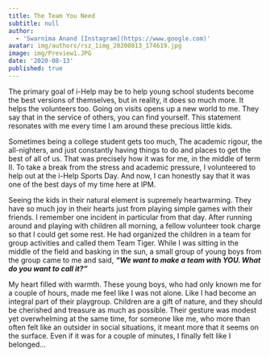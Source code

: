 ```yaml
---
title: The Team You Need
subtitle: null
author:
  - 'Swarnima Anand [Instagram](https://www.google.com)'
avatar: img/authors/rsz_1img_20200813_174619.jpg
image: img/Preview1.JPG
date: '2020-08-13'
published: true
---
```

> 


The primary goal of i-Help may be to help young school students become the best versions of themselves, but in reality, it does so much more. It helps the volunteers too. Going on visits opens up a new world to me.  They say that in the service of others, you can find yourself. This statement resonates with me every time I am around these precious little kids.

Sometimes being a college student gets too much, The academic rigour, the all-nighters, and just constantly having things to do and places to get the best of all of us. That was precisely how it was for me, in the middle of term II. To take a break from the stress and academic pressure, I volunteered to help out at the i-Help Sports Day. And now, I can honestly say that it was one of the best days of my time here at IPM.

Seeing the kids in their natural element is supremely heartwarming. They have so much joy in their hearts just from playing simple games with their friends. I remember one incident in particular from that day. After running around and playing with children all morning, a fellow volunteer took charge so that I could get some rest. He had organized the children in a team for group activities and called them Team Tiger. While I was sitting in the middle of the field and basking in the sun, a small group of young boys from the group came to me and said, _**“We want to make a team with YOU. What do you want to call it?”**_

My heart filled with warmth. These young boys, who had only known me for a couple of hours, made me feel like I was not alone. Like I had become an integral part of their playgroup. Children are a gift of nature, and they should be cherished and treasure as much as possible. Their gesture was modest yet overwhelming at the same time, for someone like me, who more than often felt like an outsider in social situations, it meant more that it seems on the surface. Even if it was for a couple of minutes, I finally felt like I belonged…
